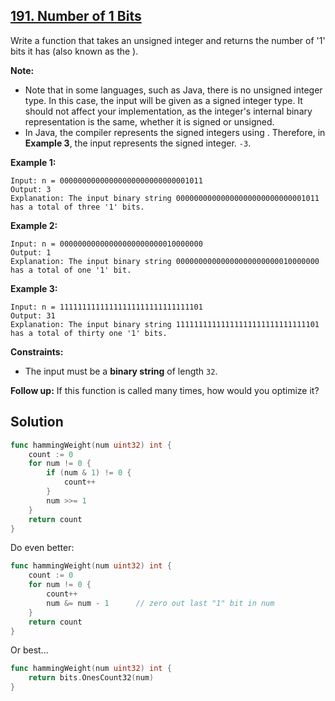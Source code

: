## [191. Number of 1 Bits](https://leetcode.com/problems/number-of-1-bits/)


Write a function that takes an unsigned integer and returns the number of '1' bits it has (also known as the ).

**Note:**

*   Note that in some languages, such as Java, there is no unsigned integer type. In this case, the input will be given as a signed integer type. It should not affect your implementation, as the integer's internal binary representation is the same, whether it is signed or unsigned.
*   In Java, the compiler represents the signed integers using . Therefore, in **Example 3**, the input represents the signed integer. `-3`.

**Example 1:**

```
Input: n = 00000000000000000000000000001011
Output: 3
Explanation: The input binary string 00000000000000000000000000001011 has a total of three '1' bits.
```

**Example 2:**

```
Input: n = 00000000000000000000000010000000
Output: 1
Explanation: The input binary string 00000000000000000000000010000000 has a total of one '1' bit.
```

**Example 3:**

```
Input: n = 11111111111111111111111111111101
Output: 31
Explanation: The input binary string 11111111111111111111111111111101 has a total of thirty one '1' bits.
```

**Constraints:**

*   The input must be a **binary string** of length `32`.

**Follow up:** If this function is called many times, how would you optimize it?



## Solution

```go
func hammingWeight(num uint32) int {
    count := 0
    for num != 0 {
        if (num & 1) != 0 {
            count++
        }
        num >>= 1
    }
    return count
}
```

Do even better:

```go
func hammingWeight(num uint32) int {
	count := 0
	for num != 0 {
		count++
		num &= num - 1		// zero out last "1" bit in num
	}
	return count
}
```

Or best...

```go
func hammingWeight(num uint32) int {
	return bits.OnesCount32(num)
}
```

